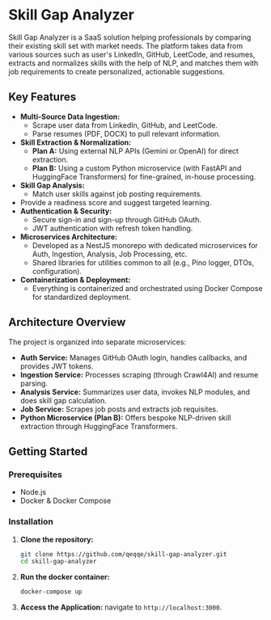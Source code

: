 # Skill Gap Analyzer

Skill Gap Analyzer is a SaaS solution helping professionals by comparing their existing skill set with market needs. The platform takes data from various sources such as user's LinkedIn, GitHub, LeetCode, and resumes, extracts and normalizes skills with the help of NLP, and matches them with job requirements to create personalized, actionable suggestions.

## Key Features

- **Multi-Source Data Ingestion:**
  - Scrape user data from LinkedIn, GitHub, and LeetCode.
  - Parse resumes (PDF, DOCX) to pull relevant information.
- **Skill Extraction & Normalization:**
  - **Plan A:** Using external NLP APIs (Gemini or OpenAI) for direct extraction.
  - **Plan B:** Using a custom Python microservice (with FastAPI and HuggingFace Transformers) for fine-grained, in-house processing.
- **Skill Gap Analysis:**
  - Match user skills against job posting requirements.
- Provide a readiness score and suggest targeted learning.
- **Authentication & Security:**
  - Secure sign-in and sign-up through GitHub OAuth.
  - JWT authentication with refresh token handling.
- **Microservices Architecture:**
  - Developed as a NestJS monorepo with dedicated microservices for Auth, Ingestion, Analysis, Job Processing, etc.
  - Shared libraries for utilities common to all (e.g., Pino logger, DTOs, configuration).
- **Containerization & Deployment:**
  - Everything is containerized and orchestrated using Docker Compose for standardized deployment.

## Architecture Overview

The project is organized into separate microservices:

- **Auth Service:**
  Manages GitHub OAuth login, handles callbacks, and provides JWT tokens.
- **Ingestion Service:**
  Processes scraping (through Crawl4AI) and resume parsing.
- **Analysis Service:**
  Summarizes user data, invokes NLP modules, and does skill gap calculation.
- **Job Service:**
  Scrapes job posts and extracts job requisites.
- **Python Microservice (Plan B):**
  Offers bespoke NLP-driven skill extraction through HuggingFace Transformers.

## Getting Started

### Prerequisites

- Node.js
- Docker & Docker Compose

### Installation

1. **Clone the repository:**

   ```bash
   git clone https://github.com/qeqqe/skill-gap-analyzer.git
   cd skill-gap-analyzer
   ```

2. **Run the docker container:**
   ```bash
   docker-compose up
   ```
3. **Access the Application:**
   navigate to `http://localhost:3000`.
